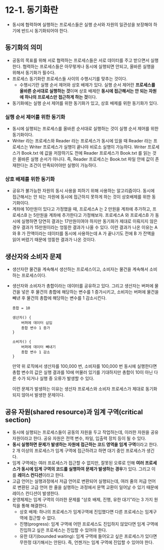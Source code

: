 # 12-1. 동기화란

- 동시에 협력하며 실행하는 프로세스들은 실행 순서와 자원의 일관성을 보장해야 하기에 반드시 동기화되어야 한다.

## 동기화의 의미

- 공동의 목표를 위해 서로 협력하는 프로세스들은 서로 데이터를 주고 받으면서 실행한다. 협력하는 프로세스들은 아무렇게나 동시에 실행되면 안되고, 올바른 실행을 위해서 동기화가 필수다.
- 프로세스 동기화란 프로세스들 사이의 수행시기를 맞추는 것이다.
    - 수행시기란 실행 순서 제어와 상호 배제가 있다. 실행 순서 제어란 **프로세스를 올바른 순서대로 실행하는 것**이며 상호 배제란 **동시에 접근해서는 안 되는 자원에 하나의 프로세스만 접근하게 하는 것**이다.
- 동기화에는 실행 순서 제어를 위한 동기화가 있고, 상호 배제를 위한 동기화가 있다.

### 실행 순서 제어를 위한 동기화

- 동시에 실행되는 프로세스를 올바른 순서대로 실행하는 것이 실행 순서 제어를 위한 동기화이다.
- Writer 라는 프로세스와 Reader 라는 프로세스가 동시에 있을 때 Reader 라는 프로세스는 Writer 프로세스가 실행이 끝나야 비로소 실행이 가능하다. Writer 프로세스가 Book.txt 에 값을 저장하기도 전에 Reader 프로세스가 Book.txt 를 읽는 것은 올바른 실행 순서가 아니다. 즉, Reader 프로세스는 Book.txt 파일 안에 값이 존재한다는 조건이 만족되어야만 실행이 가능하다.

### 상호 배제를 위한 동기화

- 공유가 불가능한 자원의 동시 사용을 피하기 위해 사용하는 알고리즘이다. 동시에 접근해서는 안 되는 자원에 동시에 접근하지 못하게 하는 것이 상호배제를 위한 동기화이다.
- 계좌에 10만원이 있다고 가정했을 때, 프로세스A 는 2 만원을 계좌에 추가하고, 프로세스B 는 5만원을 계좌에 추가한다고 가정해보자. 프로세스A 와 프로세스B 가 동시에 실행하면 당연히 결과는 17만원이여야 하지만 동기화가 제대로 이뤄지지 않은 경우 결과가 15만원이라는 엉뚱한 결과가 나올 수 있다. 이런 결과가 나온 이유는 A 와 B 가 잔액이라는 데이터를 동시에 사용하는데 A 가 끝나기도 전에 B 가 잔액을 읽어 버렸기 때문에 엉뚱한 결과가 나온 것이다.

## 생산자와 소비자 문제

- 생산자란 물건을 계속해서 생산하는 프로세스이고, 소비자는 물건을 계속해서 소비하는 프로세스이다.
- 생산자와 소비자가 총합이라는 데이터를 공유하고 있다. 그리고 생산자는 버퍼에 물건을 넣은 후 물건의 총합에 해당하는 변수를 1 증가시키고, 소비자는 버퍼에 물건을 빼낸 후 물건의 총합에 해당하는 변수를 1 감소시킨다.

    ```
    총합 = 10
    
    생산자() {
    	버퍼에 데이터 삽입
    	총합 변수 1 증가
    }
    
    소비자() {
    	버퍼에 데이터 빼내기
    	총합 변수 1 감소
    }
    ```

  만약 위 로직에서 생산자를 100,000 번, 소비자를 100,000 번 동시에 실행한다면 총합 변수의 값은 실행 결과를 10에 머물러 있기를 기대하지만 총합이 10이 아닌 다른 수가 되거나 실행 중 오류가 발생할 수 있다.

  이런 문제가 발생하는 이유는 생산자 프로세스와 소비자 프로세스가 제대로 동기화되지 않아서 발생한 문제이다.


## 공유 자원(shared resource)과 임계 구역(critical section)

- 동시에 실행되는 프로세스들이 공동의 자원을 두고 작업하는데, 이러한 자원을 공유 자원이라고 한다. 공유 자원은 전역 변수, 파일, 입출력 장치 등이 될 수 있다.
- **동시 실행하면 문제가 발생하는 자원에 접근하는 코드 영역을 임계 구역**이라고 한다. 2 개 이상의 프로세스가 임계 구역에  접근하려고 하면 대기 중인 프로세스가 생긴다.
- 임계 구역에는 여러 프로세스가 접근할 수 없지만, 잘못된 오류로 인해 **여러 프로세스가 동시에 임계 구역의 코드를 실행하여 문제가 발생하는 경우**가 있다. 그리고 이를 **레이스 컨디션**이라고 한다.
- 고급 언어는 실행과정에서 저급 언어로 변환되어 실행되는데, 여러 줄의 저급 언어로 변환된 고급 언어 한 줄을 실행하는 과정에서 문맥 교환이 일어날 수 있기 때문에 레이스 컨디션이 발생한다.
- 운영체제는 임계 구역의 이러한 문제를 “상호 배제, 진행, 유한 대기”라는 3 가지 원칙을 통해 해결한다.
    - 상호 배제: 하나의 프로세스가 임계구역에 진입했다면 다른 프로세스는 임계구역에 접근할 수 없다.
    - 진행(progress): 임계 구역에 어떤 프로세스도 진입하지 않았다면 임계 구역에 진입하고 싶은 프로세스는 진입할 수 있어야 한다.
    - 유한 대기(bounded waiting): 임계 구역에 들어오고 싶은 프로세스가 있다면 무한정 대기해서는 안된다. 즉, 언젠가는 임계 구역에 진입할 수 있어야 한다.
